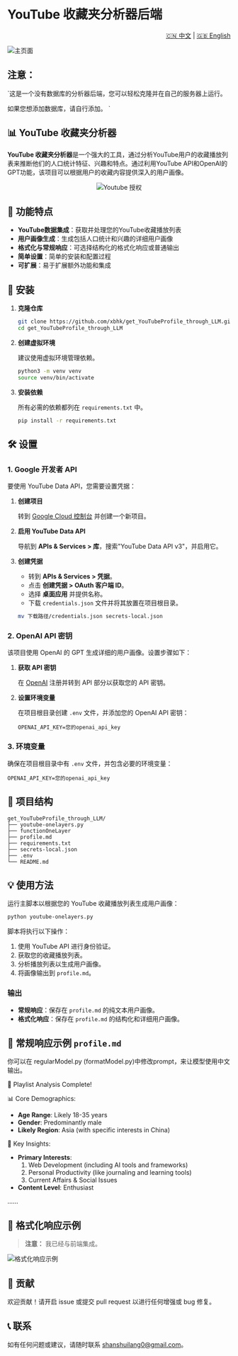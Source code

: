 # YouTube 收藏夹分析器后端

<p align="right">
    <a href="README-zh.md">🇨🇳 中文</a> | <a href="README.md">🇬🇧 English</a>
</p>


![主页面](./images/mainHome.png)

## 注意：

`这是一个没有数据库的分析器后端，您可以轻松克隆并在自己的服务器上运行。

如果您想添加数据库，请自行添加。
`

## 📊 YouTube 收藏夹分析器

**YouTube 收藏夹分析器**是一个强大的工具，通过分析YouTube用户的收藏播放列表来推断他们的人口统计特征、兴趣和特点。通过利用YouTube API和OpenAI的GPT功能，该项目可以根据用户的收藏内容提供深入的用户画像。

<p align="center">
    <img src="./images/youtubeAuthorization.png" alt="Youtube 授权">
</p>

## 🚀 功能特点

- **YouTube数据集成**：获取并处理您的YouTube收藏播放列表
- **用户画像生成**：生成包括人口统计和兴趣的详细用户画像
- **格式化与常规响应**：可选择结构化的格式化响应或普通输出
- **简单设置**：简单的安装和配置过程
- **可扩展**：易于扩展额外功能和集成

## 🔧 安装

1. **克隆仓库**

   ```bash
   git clone https://github.com/xbhk/get_YouTubeProfile_through_LLM.git
   cd get_YouTubeProfile_through_LLM
   ```

2. **创建虚拟环境**

   建议使用虚拟环境管理依赖。

   ```bash
   python3 -m venv venv
   source venv/bin/activate
   ```

3. **安装依赖**

   所有必需的依赖都列在 `requirements.txt` 中。

   ```bash
   pip install -r requirements.txt
   ```

## 🛠️ 设置

### 1. Google 开发者 API

要使用 YouTube Data API，您需要设置凭据：

1. **创建项目**

   转到 [Google Cloud 控制台](https://console.cloud.google.com/) 并创建一个新项目。

2. **启用 YouTube Data API**

   导航到 **APIs & Services > 库**，搜索"YouTube Data API v3"，并启用它。

3. **创建凭据**

   - 转到 **APIs & Services > 凭据**。
   - 点击 **创建凭据 > OAuth 客户端 ID**。
   - 选择 **桌面应用** 并提供名称。
   - 下载 `credentials.json` 文件并将其放置在项目根目录。

   ```bash
   mv 下载路径/credentials.json secrets-local.json
   ```

### 2. OpenAI API 密钥

该项目使用 OpenAI 的 GPT 生成详细的用户画像。设置步骤如下：

1. **获取 API 密钥**

   在 [OpenAI](https://platform.openai.com/) 注册并转到 API 部分以获取您的 API 密钥。

2. **设置环境变量**

   在项目根目录创建 `.env` 文件，并添加您的 OpenAI API 密钥：

   ```env
   OPENAI_API_KEY=您的openai_api_key
   ```

### 3. 环境变量

确保在项目根目录中有 `.env` 文件，并包含必要的环境变量：

```env
OPENAI_API_KEY=您的openai_api_key
```

## 📁 项目结构

```
get_YouTubeProfile_through_LLM/
├── youtube-onelayers.py
├── functionOneLayer
├── profile.md
├── requirements.txt
├── secrets-local.json
├── .env
└── README.md
```

## 💡 使用方法

运行主脚本以根据您的 YouTube 收藏播放列表生成用户画像：

```bash
python youtube-onelayers.py
```

脚本将执行以下操作：

1. 使用 YouTube API 进行身份验证。
2. 获取您的收藏播放列表。
3. 分析播放列表以生成用户画像。
4. 将画像输出到 `profile.md`。

### 输出

- **常规响应**：保存在 `profile.md` 的纯文本用户画像。
- **格式化响应**：保存在 `profile.md` 的结构化和详细用户画像。

## 📄 常规响应示例 `profile.md`

你可以在 regularModel.py (formatModel.py)中修改prompt，来让模型使用中文输出。

🤯 Playlist Analysis Complete!

📊 Core Demographics:
- **Age Range**: Likely 18-35 years
- **Gender**: Predominantly male
- **Likely Region**: Asia (with specific interests in China)

🎯 Key Insights:
- **Primary Interests**: 
  1. Web Development (including AI tools and frameworks)
  2. Personal Productivity (like journaling and learning tools)
  3. Current Affairs & Social Issues
- **Content Level**: Enthusiast 

......


## 📄 格式化响应示例

> **注意：** 我已经与前端集成。

![格式化响应示例](./images/formattedResponse.png)

## 🤝 贡献

欢迎贡献！请开启 issue 或提交 pull request 以进行任何增强或 bug 修复。

## 📞 联系

如有任何问题或建议，请随时联系 [shanshuilang0@gmail.com](mailto:shanshuilang0@gmail.com)。
